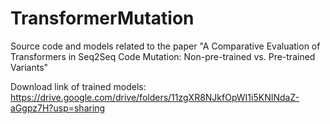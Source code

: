 # TransformerMutation
Source code and models related to the paper "A Comparative Evaluation of Transformers in Seq2Seq Code Mutation: Non-pre-trained vs. Pre-trained Variants"

Download link of trained models:
https://drive.google.com/drive/folders/11zgXR8NJkfOpWI1i5KNINdaZ-aGgpz7H?usp=sharing
